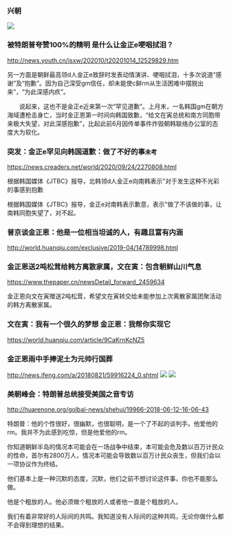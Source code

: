 ### 兴朝
![](https://ss3.bdstatic.com/70cFv8Sh_Q1YnxGkpoWK1HF6hhy/it/u=912763141,3312281142&fm=27&gp=0.jpg)

### 被特朗普夸赞100%的精明 是什么让金正e哽咽拭泪？
http://news.youth.cn/jsxw/202010/t20201014_12529829.htm

另一方面是朝鲜最高领d人金正e致辞时发表动情演讲、哽咽拭泪，十多次说道“感谢”及“抱歉”。因为自己深受gm信任，却未能使c鲜rm从生活困难中摆脱出来”，“为此深感内疚”。

　　说起来，这也不是金正e近来第一次“罕见道歉”。上月末，一名韩国gm在朝方海域遭枪击身亡，当时金正恩第一时间向韩国致歉，“给文在寅总统和南方同胞带来极大失望，对此深感抱歉”，比起此前6月因传单事件炸毁朝韩联络办公室的态度大为软化。

### 突发：金正e罕见向韩国道歉：做了不好的事`未考`
https://news.creaders.net/world/2020/09/24/2270808.html

根据韩国媒体《JTBC》报导，北韩领d人金正e向南韩表示"对于发生这种不光彩的事感到抱歉

根据韩国媒体《JTBC》报导，金正e对南韩表示歉意，表示"做了不该做的事，让南韩同胞失望了，对不起。

### 普京谈金正恩：他是一位相当坦诚的人，有趣且富有内涵
http://world.huanqiu.com/exclusive/2019-04/14789998.html

### 金正恩送2吨松茸给韩方离散家属，文在寅：包含朝鲜山川气息
https://www.thepaper.cn/newsDetail_forward_2459634

金正恩向文在寅赠送2吨松茸，希望文在寅转交给未能参加上次离散家属团聚活动的韩方离散家属。

### 文在寅：我有一个很久的梦想 金正恩：我帮你实现它
https://world.huanqiu.com/article/9CaKrnKcNZ5

### 金正恩雨中手捧泥土为元帅行国葬
http://news.ifeng.com/a/20180821/59916224_0.shtml
![](http://p3.ifengimg.com/a/2018_34/2cb9af483dace9e_size757_w693_h461.png)
![](http://p2.ifengimg.com/a/2018_34/e6c352db4c92de6_size732_w688_h459.png)

### 美朝峰会：特朗普总统接受美国之音专访
http://huarenone.org/golbal-news/shehui/19966-2018-06-12-16-06-43

特朗普：他的个性很好，很幽默，也很聪明，是一个了不起的谈判手。他爱他的rm。我并不为此感到吃惊，但是他爱他的rm。

你知道朝鲜半岛的情况本可能会在一场战争中结束，本可能会危及数以百万计民众的性命，首尔有2800万人，情况本可能会导致数以百万计民众丧生，但我们会以一项协议作为终结。

他们基本上是一种沉默的态度，沉默，他们之前不想讨论这件事，你也不能那么做。

他是个粗放的人。他必须做个粗放的人或者他一直是个粗放的人。

我们有着非常好的人际间的共鸣。我知道没有人际间的这种共鸣，无论你做什么都不会得到理想的结果。
